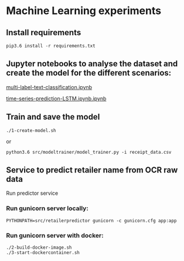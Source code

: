 # Machine Learning experiments

## Install requirements

    pip3.6 install -r requirements.txt 

## Jupyter notebooks to analyse the dataset and create the model for the different scenarios:
    
[multi-label-text-classification.ipynb](notebook/multi-label-text-classification.ipynb)

[time-series-prediction-LSTM.ipynb.ipynb](notebook/time-series-prediction-LSTM.ipynb)

## Train and save the model

    ./1-create-model.sh
or

    python3.6 src/modeltrainer/model_trainer.py -i receipt_data.csv 

## Service to predict retailer name from OCR raw data

   Run predictor service

### Run gunicorn server locally:

    PYTHONPATH=src/retailerpredictor gunicorn -c gunicorn.cfg app:app 
    
### Run gunicorn server with docker:

    ./2-build-docker-image.sh
    ./3-start-dockercontainer.sh

